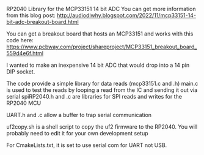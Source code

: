 RP2040 Library for the MCP33151 14 bit ADC
You can get more information from this blog post:
http://audiodiwhy.blogspot.com/2022/11/mcp33151-14-bit-adc-breakout-board.html

You can get a breakout board that hosts an MCP33151 and works with this code here:
https://www.pcbway.com/project/shareproject/MCP33151_breakout_board_559d4e6f.html

I wanted to make an inexpensive 14 bit ADC that would drop into a 14 pin DIP socket.

The code provide a simple library for data reads (mcp33151.c and .h)
main.c is used to test the reads by looping a read from the IC and sending it out via serial
spiRP2040.h and .c are libraries for SPI reads and writes for the RP2040 MCU

UART.h and .c allow a buffer to trap serial communication

uf2copy.sh is a shell script to copy the uf2 firmware to the RP2040. You will probably need to edit it for your own development setup

For CmakeLists.txt, it is set to use serial com for UART not USB.




